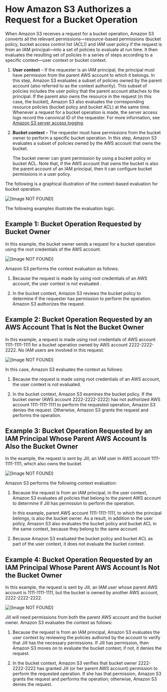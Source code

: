 # How Amazon S3 Authorizes a Request for a Bucket Operation<a name="access-control-auth-workflow-bucket-operation"></a>

When Amazon S3 receives a request for a bucket operation, Amazon S3 converts all the relevant permissions—resource\-based  permissions \(bucket policy, bucket access control list \(ACL\)\) and IAM user policy if the request is from an IAM principal—into a set of policies to evaluate at run time\. It then evaluates the resulting set of policies in a series of steps according to a specific context—user context or bucket context\. 

1. **User context** – If the requester is an IAM principal, the principal must have permission from the parent AWS account to which it belongs\. In this step, Amazon S3 evaluates a subset of policies owned by the parent account \(also referred to as the context authority\)\. This subset of policies includes the user policy that the parent account attaches to the principal\. If the parent also owns the resource in the request \(in this case, the bucket\), Amazon S3 also evaluates the corresponding resource policies \(bucket policy and bucket ACL\) at the same time\. Whenever a request for a bucket operation is made, the server access logs record the canonical ID of the requester\. For more information, see [Amazon S3 server access logging](ServerLogs.md)\.

1. **Bucket context** – The requester must have permissions from the bucket owner to perform a specific bucket operation\. In this step, Amazon S3 evaluates a subset of policies owned by the AWS account that owns the bucket\. 

   The bucket owner can grant permission by using a bucket policy or bucket ACL\. Note that, if the AWS account that owns the bucket is also the parent account of an IAM principal, then it can configure bucket permissions in a user policy\. 

 The following is a graphical illustration of the context\-based evaluation for bucket operation\. 

![\[Image NOT FOUND\]](http://docs.aws.amazon.com/AmazonS3/latest/dev/images/AccessControlAuthorizationFlowBucketResource.png)

The following examples illustrate the evaluation logic\. 

## Example 1: Bucket Operation Requested by Bucket Owner<a name="example1-policy-eval-logic"></a>

 In this example, the bucket owner sends a request for a bucket operation using the root credentials of the AWS account\. 

![\[Image NOT FOUND\]](http://docs.aws.amazon.com/AmazonS3/latest/dev/images/example10-policy-eval-logic.png)

 Amazon S3 performs the context evaluation as follows:

1.  Because the request is made by using root credentials of an AWS account, the user context is not evaluated \.

1.  In the bucket context, Amazon S3 reviews the bucket policy to determine if the requester has permission to perform the operation\. Amazon S3 authorizes the request\. 

## Example 2: Bucket Operation Requested by an AWS Account That Is Not the Bucket Owner<a name="example2-policy-eval-logic"></a>

In this example, a request is made using root credentials of AWS account 1111\-1111\-1111 for a bucket operation owned by AWS account 2222\-2222\-2222\. No IAM users are involved in this request\.

![\[Image NOT FOUND\]](http://docs.aws.amazon.com/AmazonS3/latest/dev/images/example20-policy-eval-logic.png)

In this case, Amazon S3 evaluates the context as follows:

1.  Because the request is made using root credentials of an AWS account, the user context is not evaluated\.

1. In the bucket context, Amazon S3 examines the bucket policy\. If the bucket owner \(AWS account 2222\-2222\-2222\) has not authorized AWS account 1111\-1111\-1111 to perform the requested operation, Amazon S3 denies the request\. Otherwise, Amazon S3 grants the request and performs the operation\.

## Example 3: Bucket Operation Requested by an IAM Principal Whose Parent AWS Account Is Also the Bucket Owner<a name="example3-policy-eval-logic"></a>

 In the example, the request is sent by Jill, an IAM user in AWS account 1111\-1111\-1111, which also owns the bucket\. 

![\[Image NOT FOUND\]](http://docs.aws.amazon.com/AmazonS3/latest/dev/images/example30-policy-eval-logic.png)

 Amazon S3 performs the following context evaluation:

1.  Because the request is from an IAM principal, in the user context, Amazon S3 evaluates all policies that belong to the parent AWS account to determine if Jill has permission to perform the operation\. 

    In this example, parent AWS account 1111\-1111\-1111, to which the principal belongs, is also the bucket owner\. As a result, in addition to the user policy, Amazon S3 also evaluates the bucket policy and bucket ACL in the same context, because they belong to the same account\.

1. Because Amazon S3 evaluated the bucket policy and bucket ACL as part of the user context, it does not evaluate the bucket context\.

## Example 4: Bucket Operation Requested by an IAM Principal Whose Parent AWS Account Is Not the Bucket Owner<a name="example4-policy-eval-logic"></a>

In this example, the request is sent by Jill, an IAM user whose parent AWS account is 1111\-1111\-1111, but the bucket is owned by another AWS account, 2222\-2222\-2222\. 

![\[Image NOT FOUND\]](http://docs.aws.amazon.com/AmazonS3/latest/dev/images/example40-policy-eval-logic.png)

 Jill will need permissions from both the parent AWS account and the bucket owner\. Amazon S3 evaluates the context as follows:

1. Because the request is from an IAM principal, Amazon S3 evaluates the user context by reviewing the policies authored by the account to verify that Jill has the necessary permissions\. If Jill has permission, then Amazon S3 moves on to evaluate the bucket context; if not, it denies the request\.

1.  In the bucket context, Amazon S3 verifies that bucket owner 2222\-2222\-2222 has granted Jill \(or her parent AWS account\) permission to perform the requested operation\. If she has that permission, Amazon S3 grants the request and performs the operation; otherwise, Amazon S3 denies the request\. 